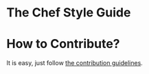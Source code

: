# The Chef Style Guide

# How to Contribute?
It is easy, just follow [the contribution guidelines](CONTRIBUTING.md).
